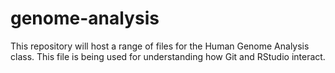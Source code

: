 # genome-analysis

This repository will host a range of files for the Human Genome Analysis class. This file is being used for understanding how Git and RStudio interact.
